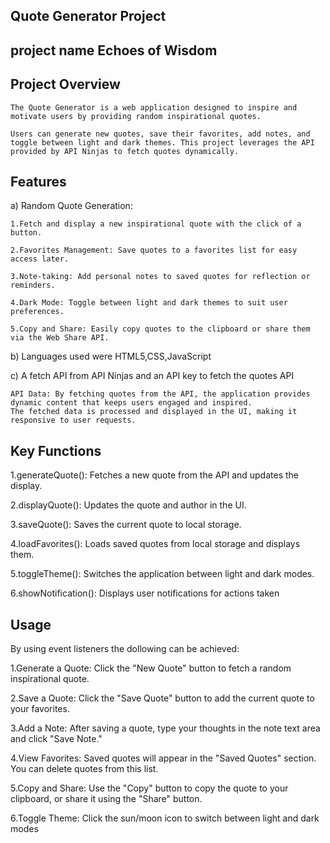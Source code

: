 ## Quote Generator Project
 
 ## project name Echoes of Wisdom

 ## Project Overview
    The Quote Generator is a web application designed to inspire and motivate users by providing random inspirational quotes.
    
    Users can generate new quotes, save their favorites, add notes, and toggle between light and dark themes. This project leverages the API provided by API Ninjas to fetch quotes dynamically.

## Features

a) Random Quote Generation:

    1.Fetch and display a new inspirational quote with the click of a button.

    2.Favorites Management: Save quotes to a favorites list for easy access later.
    
    3.Note-taking: Add personal notes to saved quotes for reflection or reminders.

    4.Dark Mode: Toggle between light and dark themes to suit user preferences.

    5.Copy and Share: Easily copy quotes to the clipboard or share them via the Web Share API.

b) Languages used were HTML5,CSS,JavaScript

c) A fetch API from API Ninjas and an API key to fetch the quotes API

    API Data: By fetching quotes from the API, the application provides dynamic content that keeps users engaged and inspired. 
    The fetched data is processed and displayed in the UI, making it responsive to user requests.

## Key Functions
1.generateQuote(): Fetches a new quote from the API and updates the display.

2.displayQuote(): Updates the quote and author in the UI.

3.saveQuote(): Saves the current quote to local storage.

4.loadFavorites(): Loads saved quotes from local storage and displays them.

5.toggleTheme(): Switches the application between light and dark modes.

6.showNotification(): Displays user notifications for actions taken

## Usage
By using event listeners the dollowing can be achieved:

1.Generate a Quote: Click the "New Quote" button to fetch a random inspirational quote.

2.Save a Quote: Click the "Save Quote" button to add the current quote to your favorites.

3.Add a Note: After saving a quote, type your thoughts in the note text area and click "Save Note."

4.View Favorites: Saved quotes will appear in the "Saved Quotes" section. You can delete quotes from this list.

5.Copy and Share: Use the "Copy" button to copy the quote to your clipboard, or share it using the "Share" button.

6.Toggle Theme: Click the sun/moon icon to switch between light and dark modes

 